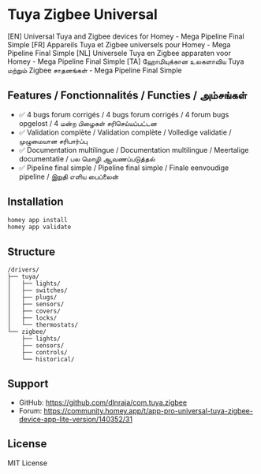 # Tuya Zigbee Universal

[EN] Universal Tuya and Zigbee devices for Homey - Mega Pipeline Final Simple
[FR] Appareils Tuya et Zigbee universels pour Homey - Mega Pipeline Final Simple
[NL] Universele Tuya en Zigbee apparaten voor Homey - Mega Pipeline Final Simple
[TA] ஹோமியுக்கான உலகளாவிய Tuya மற்றும் Zigbee சாதனங்கள் - Mega Pipeline Final Simple

## Features / Fonctionnalités / Functies / அம்சங்கள்

- ✅ 4 bugs forum corrigés / 4 bugs forum corrigés / 4 forum bugs opgelost / 4 மன்ற பிழைகள் சரிசெய்யப்பட்டன
- ✅ Validation complète / Validation complète / Volledige validatie / முழுமையான சரிபார்ப்பு
- ✅ Documentation multilingue / Documentation multilingue / Meertalige documentatie / பல மொழி ஆவணப்படுத்தல்
- ✅ Pipeline final simple / Pipeline final simple / Finale eenvoudige pipeline / இறுதி எளிய பைப்லைன்

## Installation

```bash
homey app install
homey app validate
```

## Structure

```
/drivers/
├── tuya/
│   ├── lights/
│   ├── switches/
│   ├── plugs/
│   ├── sensors/
│   ├── covers/
│   ├── locks/
│   └── thermostats/
└── zigbee/
    ├── lights/
    ├── sensors/
    ├── controls/
    └── historical/
```

## Support

- GitHub: https://github.com/dlnraja/com.tuya.zigbee
- Forum: https://community.homey.app/t/app-pro-universal-tuya-zigbee-device-app-lite-version/140352/31

## License

MIT License
